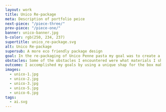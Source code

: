 ```yaml
---
layout: work
title: Unico Re-package
meta: Description of portfolio peice
next-piece: "/piece-three/"
prev-piece: "/piece-one/"
banner: unico-banner.jpg
b-color: rgb(250, 234, 237)
supertitle: unico_re-package.svg
alt: Unico Re-package
supersub: A more eco friendly package design
goal: In the re-packaging of Unico Penne pasta my goal was to create a more eco friendly and visually interesting package. I was also trying to accomplish making it useful.
obstacles: Some of the obstacles I encountered were what materials I should use for the package and what shape to try and make it more eco friendly and visually appealing. I was also struggling with how to make it useful.
outcome: I accomplished my goals by using a unique shap for the box making it also easier to pour. I used seed paper that grows herbs for the cap. This cap also is a single serving measure.
images:
  - unico-1.jpg
  - unico-2.jpg
  - unico-3.jpg
  - unico-5.jpg
  - unico-6.jpg
tags:
  - ai.svg
---
```

